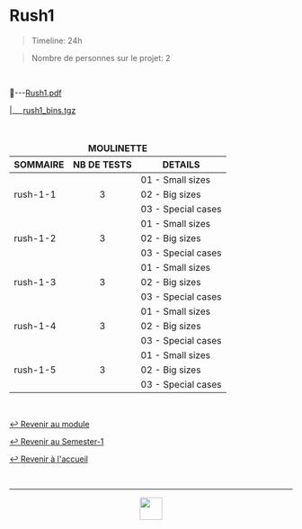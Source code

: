 # Rush1

> Timeline: 24h

> Nombre de personnes sur le projet: 2

<br>

📂---[Rush1.pdf](https://github.com/Studio-17/Epitech-Subjects/blob/main/Semester-1/B-CPE-100/Rushs/Rush1/Rush1.pdf)

|\_\_\_[rush1_bins.tgz](https://github.com/Studio-17/Epitech-Subjects/blob/main/Semester-1/B-CPE-100/Rushs/Rush1/rush1_bins.tgz)

<br>

<table align="center">
    <thead>
    <tr>
        <td colspan="3" align="center"><strong>MOULINETTE</strong></td>
    </tr>
        <tr>
            <th>SOMMAIRE</th>
            <th>NB DE TESTS</th>
            <th>DETAILS</th>
        </tr>
    </thead>
    <tbody>
        <tr>
            <td rowspan="3">rush-1-1</td>
            <td rowspan="3" style="text-align: center;">3</td>
            <td>01 - Small sizes</td>
        </tr>
        <tr>
            <td>02 - Big sizes</td>
        </tr>
        <tr>
            <td>03 - Special cases</td>
        </tr>
        <tr>
            <td rowspan="3">rush-1-2</td>
            <td rowspan="3" style="text-align: center;">3</td>
            <td>01 - Small sizes</td>
        </tr>
        <tr>
            <td>02 - Big sizes</td>
        </tr>
        <tr>
            <td>03 - Special cases</td>
        </tr>
        <tr>
            <td rowspan="3">rush-1-3</td>
            <td rowspan="3" style="text-align: center;">3</td>
            <td>01 - Small sizes</td>
        </tr>
        <tr>
            <td>02 - Big sizes</td>
        </tr>
        <tr>
            <td>03 - Special cases</td>
        </tr>
        <tr>
            <td rowspan="3">rush-1-4</td>
            <td rowspan="3" style="text-align: center;">3</td>
            <td>01 - Small sizes</td>
        </tr>
        <tr>
            <td>02 - Big sizes</td>
        </tr>
        <tr>
            <td>03 - Special cases</td>
        </tr>
        <tr>
            <td rowspan="3">rush-1-5</td>
            <td rowspan="3" style="text-align: center;">3</td>
            <td>01 - Small sizes</td>
        </tr>
        <tr>
            <td>02 - Big sizes</td>
        </tr>
        <tr>
            <td>03 - Special cases</td>
        </tr>
    </tbody>
</table>

<br>

[↩️ Revenir au module](https://github.com/Studio-17/Epitech-Subjects/tree/main/Semester-1/B-CPE-100)

[↩️ Revenir au Semester-1](https://github.com/Studio-17/Epitech-Subjects/tree/main/Semester-1)

[↩️ Revenir à l'accueil](https://github.com/Studio-17/Epitech-Subjects)

<br>

---

<div align="center">

<a href="https://github.com/Studio-17" target="_blank"><img src="../../../../voc17.gif" width="40"></a>

</div>
